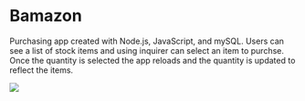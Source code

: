 # Bamazon

Purchasing app created with Node.js, JavaScript, and mySQL. Users can see a list of stock items and using inquirer can select an item to purchse. Once the quantity is selected the app reloads and the quantity is updated to reflect the items.


![](bamazon.gif)


